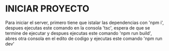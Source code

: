 # INICIAR PROYECTO
Para iniciar el server, primero tiene que istalar las dependencias con 'npm i', despues ejecutas este comando en la consola 'tsc', espera de que se termine de ejecutar y despues ejecutas este comando 'npm run build', abres otra consola en el edito de codigo y ejecutas este comando 'npm run dev'